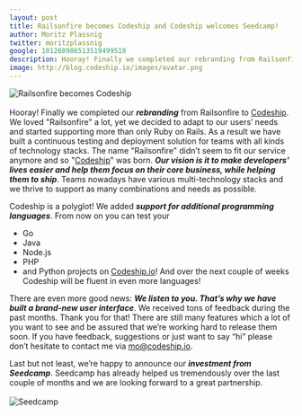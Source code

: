 ```yaml
---
layout: post
title: Railsonfire becomes Codeship and Codeship welcomes Seedcamp!
author: Moritz Plassnig
twitter: moritzplassnig
google: 101268986513519499518
description: Hooray! Finally we completed our rebranding from Railsonfire to Codeship. Furthermore we're happy to announce our investment from Seedcamp.
image: http://blog.codeship.io/images/avatar.png
---
```


![Railsonfire becomes Codeship](http://blog.codeship.io/images/rebranding/rebranding.png "Railsonfire becomes Codeship")
</br></br>
Hooray! Finally we completed our ***rebranding*** from Railsonfire to [Codeship](https://www.codeship.io). We loved "Railsonfire" a lot, yet we decided to adapt to our users’ needs and started supporting more than only Ruby on Rails.
As a result we have built a continuous testing and deployment solution for teams with all kinds of technology stacks. The name "Railsonfire" didn’t seem to fit our service anymore and so "[Codeship](https://www.codeship.io)" was born. ***Our vision is it to make developers' lives easier and help them focus on their core business, while helping them to _ship_***. Teams nowadays have various multi-technology stacks and we thrive to support as many combinations and needs as possible.

Codeship is a polyglot!
We added ***support for additional programming languages***. From now on you can test your
* Go
* Java
* Node.js
* PHP
* and Python
projects on [Codeship.io](https://www.codeship.io)! And over the next couple of weeks Codeship will be fluent in even more languages!

There are even more good news: ***We listen to you. That’s why we have built a brand-new user interface***.
We received tons of feedback during the past months. Thank you for that! There are still many features which a lot of you want to see and be assured that we’re working hard to release them soon. If you have feedback, suggestions or just want to say “hi” please don’t hesitate to contact me via [mo@codeship.io](mailto:mo@codeship.io).

Last but not least, we’re happy to announce our ***investment from Seedcamp***. Seedcamp has already helped us tremendously over the last couple of months and we are looking forward to a great partnership.
</br></br>
![Seedcamp](http://blog.codeship.io/images/rebranding/seedcamp.png "Seedcamp")
